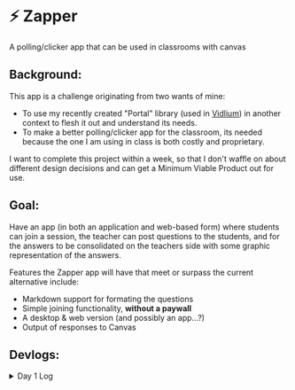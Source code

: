 # ⚡ Zapper
A polling/clicker app that can be used in classrooms with canvas

## Background:
This app is a challenge originating from two wants of mine:
- To use my recently created "Portal" library (used in [Vidlium](https://github.com/Andrew-Gallimore/vidlium_director)) in another context to flesh it out and understand its needs.
- To make a better polling/clicker app for the classroom, its needed because the one I am using in class is both costly and proprietary.

I want to complete this project within a week, so that I don't waffle on about different design decisions and can get a Minimum Viable Product out for use.

## Goal:
Have an app (in both an application and web-based form) where students can join a session, the teacher can post questions to the students, and for the answers to be consolidated on the teachers side with some graphic representation of the answers.

Features the Zapper app will have that meet or surpass the current alternative include:
- Markdown support for formating the questions
- Simple joining functionality, **without a paywall**
- A desktop & web version (and possibly an app...?)
- Output of responses to Canvas

## Devlogs:

<details>
<summary>
Day 1 Log
</summary> <br />

Created the repo!

Added
- `Host.html` and `Guest.html` files, with their own scripts for their different functionalities
- The `Portal.js` library, and forked it so that I could make it for only 1 creator, and change things from 'rooms' to 'questions' and 'answers'.
- The markdown library, which creates a ready-built markdown editor. Still need to configure, style, and generally finish integrating it into the sytem though.

Deleted
- Nothing yet

<details open>

